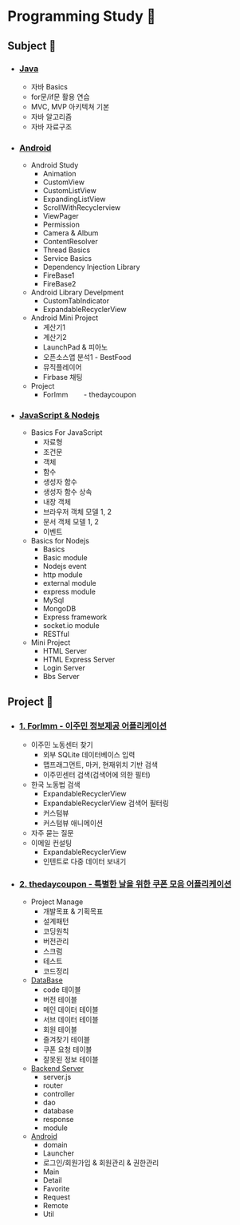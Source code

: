 # Programming Study :open_file_folder:



## Subject :open_file_folder:

- ### [Java](https://github.com/qskeksq/Study/tree/master/Java)
    - 자바 Basics
    - for문/if문 활용 연습
    - MVC, MVP 아키텍쳐 기본
    - 자바 알고리즘
    - 자바 자료구조

- ### [Android](https://github.com/qskeksq/Study/tree/master/Android)
    - Android Study
        - Animation
        - CustomView
        - CustomListView
        - ExpandingListView
        - ScrollWithRecyclerview
        - ViewPager
        - Permission
        - Camera & Album
        - ContentResolver
        - Thread Basics
        - Service Basics
        - Dependency Injection Library
        - FireBase1
        - FireBase2
    - Android Library Develpment
        - CustomTabIndicator
        - ExpandableRecyclerView
    - Android Mini Project
        - 계산기1
        - 계산기2
        - LaunchPad & 피아노
        - 오픈소스앱 분석1 - BestFood
        - 뮤직플레이어
        - Firbase 채팅
     - Project
        - ForImm
        - thedaycoupon

- ### [JavaScript & Nodejs](https://github.com/qskeksq/Study/tree/master/Nodejs)
    - Basics For JavaScript
        - 자료형
        - 조건문
        - 객체
        - 함수
        - 생성자 함수
        - 생성자 함수 상속
        - 내장 객체
        - 브라우저 객체 모델 1, 2
        - 문서 객체 모델 1, 2
        - 이벤트
    - Basics for Nodejs
        - Basics
        - Basic module
        - Nodejs event
        - http module
        - external module
        - express module
        - MySql
        - MongoDB
        - Express framework
        - socket.io module
        - RESTful
    - Mini Project
        - HTML Server
        - HTML Express Server
        - Login Server
        - Bbs Server
        
## Project :open_file_folder:

- ### [1. ForImm - 이주민 정보제공 어플리케이션](https://github.com/qskeksq/ForImm)
    - 이주민 노동센터 찾기
        - 외부 SQLite 데이터베이스 입력
        - 맵프래그먼트, 마커, 현재위치 기반 검색
        - 이주민센터 검색(검색어에 의한 필터)
    - 한국 노동법 검색
        - ExpandableRecyclerView
        - ExpandableRecyclerView 검색어 필터링
        - 커스텀뷰
        - 커스텀뷰 애니메이션
    - 자주 묻는 질문
    - 이메일 컨설팅
        - ExpandableRecyclerView
        - 인텐트로 다중 데이터 보내기 
        
- ### [2. thedaycoupon - 특별한 날을 위한 쿠폰 모음 어플리케이션](https://github.com/qskeksq/thedaycoupon)

    - Project Manage
        - 개발목표 & 기획목표
        - 설계패턴
        - 코딩원칙
        - 버전관리
        - 스크럼
        - 테스트
        - 코드정리
    - [DataBase](https://github.com/qskeksq/thedaycoupon_DB)
        - code 테이블
        - 버전 테이블
        - 메인 데이터 테이블
        - 서브 데이터 테이블
        - 회원 테이블
        - 즐겨찾기 테이블
        - 쿠폰 요청 테이블
        - 잘못된 정보 테이블
    - [Backend Server](https://github.com/qskeksq/thedaycoupon_Server)
        - server.js
        - router
        - controller
        - dao
        - database
        - response
        - module
    - [Android](https://github.com/qskeksq/thedaycoupon_Android)
        - domain
        - Launcher
        - 로그인/회원가입 & 회원관리 & 권한관리
        - Main
        - Detail
        - Favorite
        - Request
        - Remote
        - Util


